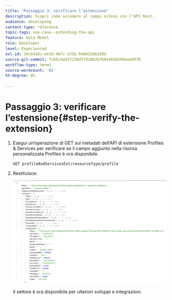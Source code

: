 ```yaml
---
title: "Passaggio 3: verificare l’estensione"
description: Scopri come accedere al campo esteso con l’API Rest.
audience: developing
content-type: reference
topic-tags: use-case--extending-the-api
feature: Data Model
role: Developer
level: Experienced
exl-id: 34cb416c-ee3d-4b7c-a75b-640432db320d
source-git-commit: fcb5c4a92f23bdffd1082b7b044b5859dead9d70
workflow-type: tm+mt
source-wordcount: '61'
ht-degree: 8%

---
```


# Passaggio 3: verificare l’estensione{#step-verify-the-extension}

1. Esegui un’operazione di GET sui metadati dell’API di estensione Profiles &amp; Services per verificare se il campo aggiunto nella risorsa personalizzata Profiles è ora disponibile.

   ```
   GET profileAndServicesExt/resourceType/profile
   ```

1. Restituisce:

   ![](assets/extendpandsapiview.png)

   Il settore è ora disponibile per ulteriori sviluppi e integrazioni.
